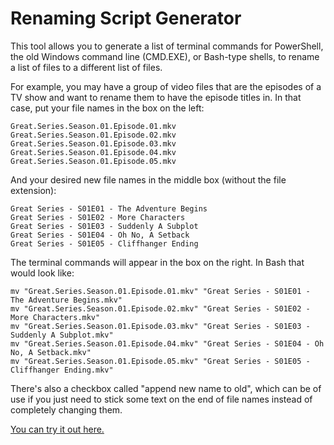 # Renaming Script Generator

This tool allows you to generate a list of terminal commands for PowerShell, the old Windows command line (CMD.EXE), or Bash-type shells, to rename a list of files to a different list of files.

For example, you may have a group of video files that are the episodes of a TV show and want to rename them to have the episode titles in. In that case, put your file names in the box on the left:

```
Great.Series.Season.01.Episode.01.mkv
Great.Series.Season.01.Episode.02.mkv
Great.Series.Season.01.Episode.03.mkv
Great.Series.Season.01.Episode.04.mkv
Great.Series.Season.01.Episode.05.mkv
```

And your desired new file names in the middle box (without the file extension):

```
Great Series - S01E01 - The Adventure Begins
Great Series - S01E02 - More Characters
Great Series - S01E03 - Suddenly A Subplot
Great Series - S01E04 - Oh No, A Setback
Great Series - S01E05 - Cliffhanger Ending
```

The terminal commands will appear in the box on the right. In Bash that would look like:

```
mv "Great.Series.Season.01.Episode.01.mkv" "Great Series - S01E01 - The Adventure Begins.mkv"
mv "Great.Series.Season.01.Episode.02.mkv" "Great Series - S01E02 - More Characters.mkv"
mv "Great.Series.Season.01.Episode.03.mkv" "Great Series - S01E03 - Suddenly A Subplot.mkv"
mv "Great.Series.Season.01.Episode.04.mkv" "Great Series - S01E04 - Oh No, A Setback.mkv"
mv "Great.Series.Season.01.Episode.05.mkv" "Great Series - S01E05 - Cliffhanger Ending.mkv"
```

There's also a checkbox called "append new name to old", which can be of use if you just need to stick some text on the end of file names instead of completely changing them.

[You can try it out here.](https://scottdotjs.github.io/tools/renaming-script-generator/)
